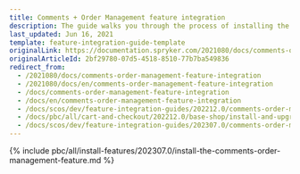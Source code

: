 ```yaml
---
title: Comments + Order Management feature integration
description: The guide walks you through the process of installing the Comments + Order Management feature into the project.
last_updated: Jun 16, 2021
template: feature-integration-guide-template
originalLink: https://documentation.spryker.com/2021080/docs/comments-order-management-feature-integration
originalArticleId: 2bf29780-07d5-4518-8510-77b7ba549836
redirect_from:
  - /2021080/docs/comments-order-management-feature-integration
  - /2021080/docs/en/comments-order-management-feature-integration
  - /docs/comments-order-management-feature-integration
  - /docs/en/comments-order-management-feature-integration
  - /docs/scos/dev/feature-integration-guides/202212.0/comments-order-management-feature-integration.html
  - /docs/pbc/all/cart-and-checkout/202212.0/base-shop/install-and-upgrade/install-features/install-the-comments-order-management-feature.html
  - /docs/scos/dev/feature-integration-guides/202307.0/comments-order-management-feature-integration.html
---
```

{% include pbc/all/install-features/202307.0/install-the-comments-order-management-feature.md %} <!-- To edit, see /_includes/pbc/all/install-features/202307.0/install-the-comments-order-management-feature.md -->
